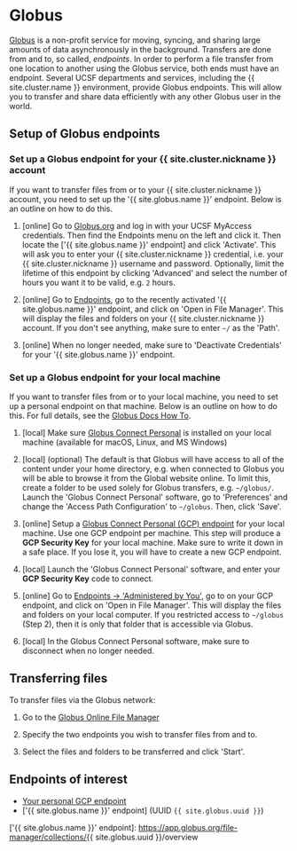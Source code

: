 <!-- markdownlint-disable-file MD034 -->

# Globus

[Globus] is a non-profit service for moving, syncing, and sharing large amounts of data asynchronously in the background.  Transfers are done from and to, so called, _endpoints_.  In order to perform a file transfer from one location to another using the Globus service, both ends must have an endpoint.  Several UCSF departments and services, including the {{ site.cluster.name }} environment, provide Globus endpoints.  This will allow you to transfer and share data efficiently with any other Globus user in the world.

## Setup of Globus endpoints

### Set up a Globus endpoint for your {{ site.cluster.nickname }} account

If you want to transfer files from or to your {{ site.cluster.nickname }} account, you need to set up the '{{ site.globus.name }}' endpoint.  Below is an outline on how to do this.

1. [online] Go to [Globus.org](https://www.globus.org) and log in with your UCSF MyAccess credentials. Then find the Endpoints menu on the left and click it. Then locate the ['{{ site.globus.name }}' endpoint] and click 'Activate'.  This will ask you to enter your {{ site.cluster.nickname }} credential, i.e. your {{ site.cluster.nickname }} username and password.  Optionally, limit the lifetime of this endpoint by clicking 'Advanced' and select the number of hours you want it to be valid, e.g. `2` hours.

2. [online] Go to [Endpoints](https://app.globus.org/endpoints), go to the recently activated '{{ site.globus.name }}' endpoint, and click on 'Open in File Manager'.  This will display the files and folders on your {{ site.cluster.nickname }} account.  If you don't see anything, make sure to enter `~/` as the 'Path'.

3. [online] When no longer needed, make sure to 'Deactivate Credentials' for your '{{ site.globus.name }}' endpoint.


### Set up a Globus endpoint for your local machine

If you want to transfer files from or to your local machine, you need to set up a personal endpoint on that machine.  Below is an outline on how to do this.  For full details, see the [Globus Docs How To](https://docs.globus.org/how-to/).

1. [local] Make sure [Globus Connect Personal] is installed on your local machine (available for macOS, Linux, and MS Windows)

2. [local] (optional) The default is that Globus will have access to all of the content under your home directory, e.g. when connected to Globus you will be able to browse it from the Global website online.  To limit this, create a folder to be used solely for Globus transfers, e.g. `~/globus/`.  Launch the 'Globus Connect Personal' software, go to 'Preferences' and change the 'Access Path Configuration' to `~/globus`. Then, click 'Save'.

3. [online] Setup a [Globus Connect Personal (GCP) endpoint] for your local machine. Use one GCP endpoint per machine.  This step will produce a **GCP Security Key** for your local machine.  Make sure to write it down in a safe place.  If you lose it, you will have to create a new GCP endpoint.

4. [local] Launch the 'Globus Connect Personal' software, and enter your **GCP Security Key** code to connect.

5. [online] Go to [Endpoints -> 'Administered by You'](https://app.globus.org/endpoints?scope=administered-by-me), go to on your GCP endpoint, and click on 'Open in File Manager'.  This will display the files and folders on your local computer.  If you restricted access to `~/globus` (Step 2), then it is only that folder that is accessible via Globus.

6. [local] In the Globus Connect Personal software, make sure to disconnect when no longer needed.


## Transferring files

To transfer files via the Globus network:

1. Go to the [Globus Online File Manager](https://app.globus.org/file-manager)

2. Specify the two endpoints you wish to transfer files from and to.

3. Select the files and folders to be transferred and click 'Start'.





## Endpoints of interest

* [Your personal GCP endpoint](https://app.globus.org/endpoints?scope=administered-by-me)
* ['{{ site.globus.name }}' endpoint] (UUID `{{ site.globus.uuid }}`)


[Globus]: https://www.globus.org/
[Globus Connect Personal]: https://www.globus.org/globus-connect-personal
[Globus Connect Personal (GCP) endpoint]: https://app.globus.org/file-manager/gcp
['{{ site.globus.name }}' endpoint]: https://app.globus.org/file-manager/collections/{{ site.globus.uuid }}/overview
